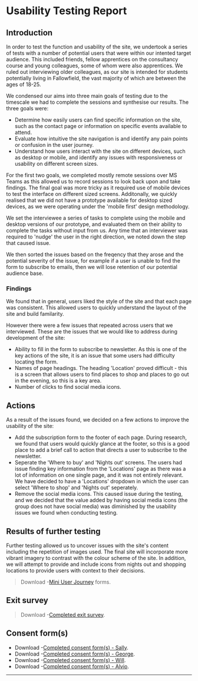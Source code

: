 # Usability Testing Report

## Introduction

In order to test the function and usability of the site, we undertook a series of tests with a number of potential users that were within our intented target audience.
This included friends, fellow apprentices on the consultancy course and young colleagues, some of whom were also apprentices. We ruled out interviewing older colleagues, as our site is intended for students potentially living in Fallowfield, the vast majority of which are between the ages of 18-25.

We condensed our aims into three main goals of testing due to the timescale we had to complete the sessions and synthesise our results. The three goals were:
- Determine how easily users can find specific information on the site, such as the contact page or information on specific events available to attend.
- Evaluate how intuitive the site navigation is and identify any pain points or confusion in the user journey.
- Understand how users interact with the site on different devices, such as desktop or mobile, and identify any issues with responsiveness or usability on different screen sizes.

For the first two goals, we completed mostly remote sessions over MS Teams as this allowed us to record sessions to look back upon and take findings. The final goal was more tricky as it required use of mobile devices to test the interface on different sized screens. Additonally, we quickly realised that we did not have a prototype available for desktop sized devices, as we were operating under the 'mobile first' design methodology.

We set the interviewee a series of tasks to complete using the mobile and desktop versions of our prototype, and evaluated them on their ability to complete the tasks without input from us. Any time that an interviewer was required to 'nudge' the user in the right direction, we noted down the step that caused issue.

We then sorted the issues based on the freqency that they arose and the potential severity of the issue, for example if a user is unable to find the form to subscribe to emails, then we will lose retention of our potential audience base.

### Findings
We found that in general, users liked the style of the site and that each page was consistent. This allowed users to quickly understand the layout of the site and build familarity.

However there were a few issues that repeated across users that we interviewed. These are the issues that we would like to address during development of the site:
-  Ability to fill in the form to subscribe to newsletter. As this is one of the key actions of the site, it is an issue that some users had difficulty locating the form.
- Names of page headings. The heading 'Location' proved difficult - this is a screen that allows users to find places to shop and places to go out in the evening, so this is a key area.
- Number of clicks to find social media icons. 


## Actions
As a result of the issues found, we decided on a few actions to improve the usability of the site:
- Add the subscription form to the footer of each page. During research, we found that users would quickly glance at the footer, so this is a good place to add a brief call to action that directs a user to subscribe to the newsletter.
- Seperate the 'Where to buy' and 'Nights out' screens. The users had issue finding key information from the 'Locations' page as there was a lot of information on one single page, and it was not entirely relevant. We have decided to have a 'Locations' dropdown in which the user can select 'Where to shop' and 'Nights out' seperately.
- Remove the social media icons. This caused issue during the testing, and we decided that the value added by having social media icons (the group does not have social media) was diminished by the usability issues we found when conducting testing.

## Results of further testing

Further testing allowed us to uncover issues with the site's content including the repetition of images used. The final site will incorporate more vibrant imagery to contrast with the colour scheme of the site. In addition, we will attempt to provide and include icons from nights out and shopping locations to provide users with context to their decisions.

> Download -[Mini User Journey](sp4-media/mini-user-journey.pdf) forms.

## Exit survey

> Download -[Completed exit survey](sp4-media/exit-form.pdf).

## Consent form(s)

- Download -[Completed consent form(s) - Sally](sp4-media/consent-form-sally.pdf).
- Download -[Completed consent form(s) - George](sp4-media/consent-form-george.pdf).
- Download -[Completed consent form(s) - Will](sp4-media/consent-form-billy.pdf).
- Download -[Completed consent form(s) - Alvio](sp4-media/consent-form-alvio.pdf).

---

